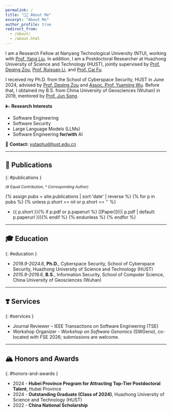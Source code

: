 ```yaml
---
permalink: /
title: "🙌🏼 About Me"
excerpt: "About Me"
author_profile: true
redirect_from:
  - /about/
  - /about.html
---
```


I am a Research Fellow at Nanyang Technological University (NTU), working with [Prof. Yang Liu](https://personal.ntu.edu.sg/yangliu/). In addition, I am a Postdoctoral Researcher at Huazhong University of Science and Technology (HUST), jointly supervised by [Prof. Deqing Zou](http://faculty.hust.edu.cn/zoudeqing/zh_CN/index.htm), [Prof. Ruixuan Li](https://idc.hust.edu.cn/rxli/chinese/index.htm), and [Prof. Cai Fu](http://faculty.hust.edu.cn/fucai/zh_CN/more/1623241/jsjjgd/index.htm).

I received my Ph.D. from the School of Cyberspace Security, HUST in June 2024, advised by [Prof. Deqing Zou](http://faculty.hust.edu.cn/zoudeqing/zh_CN/index.htm) and [Assoc. Prof. Yueming Wu](https://wu-yueming.github.io/). Before that, I obtained my B.S. from China University of Geosciences (Wuhan) in 2019, mentored by [Prof. Jun Song](https://grzy.cug.edu.cn/songjun/zh_CN/index.htm).

🌬 **Research Interests**
- Software Engineering  
- Software Security  
- Large Language Models (LLMs)  
- Software Engineering **for/with** AI  

💌 **Contact:** yutaohu@hust.edu.cn

---

## 📄 Publications
{: #publications }

<small><em>(# Equal Contribution, * Corresponding Author)</em></small>

{% assign pubs = site.publications | sort:'date' | reverse %}
{% for p in pubs %}
{% unless p.short == nil or p.short == '' %}
- {{ p.short }}{% if p.pdf or p.paperurl %} [\[Paper\]]({{ p.pdf | default: p.paperurl }}){% endif %}
{% endunless %}
{% endfor %}

---

## 🎓 Education
{: #education }

- *2019.9-2024.6*, **Ph.D.**, Cyberspace Security, School of Cyberspace Security, Huazhong University of Science and Technology (HUST)
- *2015.9-2019.6*, **B.S.**, Information Security, School of Computer Science, China University of Geosciences (Wuhan)

---

## ❣️ Services
{: #services }

- Journal Reviewer – IEEE Transactions on Software Engineering (TSE)
- Workshop Organizer - *Workshop on Software Genomics* (SWGeno), co-located with FSE 2026; submissions are welcome.

---

## 🏔️ Honors and Awards
{: #honors-and-awards }

- 2024 - **Hubei Province Program for Attracting Top-Tier Postdoctoral Talent**, Hubei Province 
- 2024 - **Outstanding Graduate (Class of 2024)**, Huazhong University of Science and Technology (HUST)
- 2022 - **China National Scholarship** 


